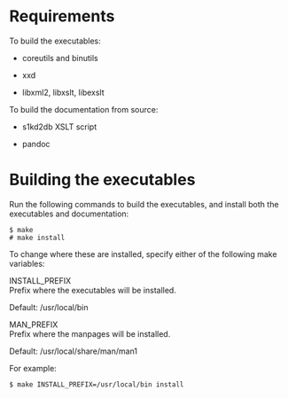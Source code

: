 Requirements
============

To build the executables:

-   coreutils and binutils

-   xxd

-   libxml2, libxslt, libexslt

To build the documentation from source:

-   s1kd2db XSLT script

-   pandoc

Building the executables
========================

Run the following commands to build the executables, and install both the executables and documentation:

    $ make
    # make install

To change where these are installed, specify either of the following make variables:

INSTALL\_PREFIX  
Prefix where the executables will be installed.

Default: /usr/local/bin

MAN\_PREFIX  
Prefix where the manpages will be installed.

Default: /usr/local/share/man/man1

For example:

    $ make INSTALL_PREFIX=/usr/local/bin install
